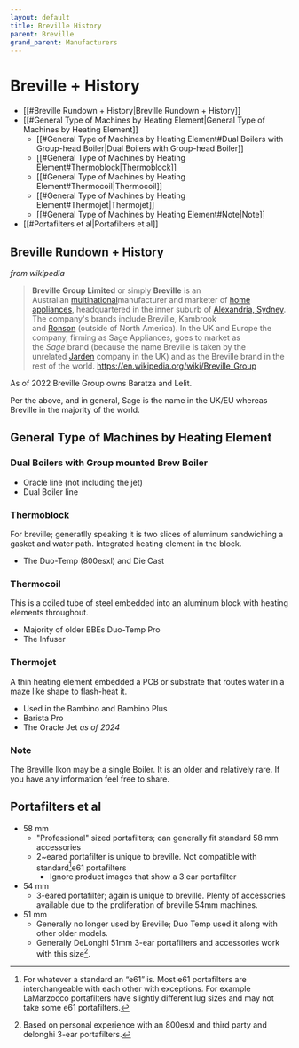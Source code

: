 ```yaml
---
layout: default
title: Breville History
parent: Breville
grand_parent: Manufacturers
---
```


# Breville + History
- [[#Breville Rundown + History|Breville Rundown + History]]
- [[#General Type of Machines by Heating Element|General Type of Machines by Heating Element]]
	- [[#General Type of Machines by Heating Element#Dual Boilers with Group-head Boiler|Dual Boilers with Group-head Boiler]]
	- [[#General Type of Machines by Heating Element#Thermoblock|Thermoblock]]
	- [[#General Type of Machines by Heating Element#Thermocoil|Thermocoil]]
	- [[#General Type of Machines by Heating Element#Thermojet|Thermojet]]
	- [[#General Type of Machines by Heating Element#Note|Note]]
- [[#Portafilters et al|Portafilters et al]]


## Breville Rundown + History
*from wikipedia*
> **Breville Group Limited** or simply **Breville** is an Australian [multinational](https://en.wikipedia.org/wiki/Multinational_corporation "Multinational corporation")manufacturer and marketer of [home appliances](https://en.wikipedia.org/wiki/Home_appliance "Home appliance"), headquartered in the inner suburb of [Alexandria, Sydney](https://en.wikipedia.org/wiki/Alexandria,_Sydney "Alexandria, Sydney"). The company's brands include Breville, Kambrook and [Ronson](https://en.wikipedia.org/wiki/Ronson_(company) "Ronson (company)") (outside of North America). In the UK and Europe the company, firming as Sage Appliances, goes to market as the _Sage_ brand (because the name Breville is taken by the unrelated [Jarden](https://en.wikipedia.org/wiki/Jarden "Jarden") company in the UK) and as the Breville brand in the rest of the world.
> https://en.wikipedia.org/wiki/Breville_Group


As of 2022 Breville Group owns Baratza and Lelit.

Per the above, and in general, Sage is the name in the UK/EU whereas Breville in the majority of the world. 


## General Type of Machines by Heating Element
### Dual Boilers with Group mounted Brew Boiler
- Oracle line (not including the jet)
- Dual Boiler line
### Thermoblock
For breville; generatlly speaking it is two slices of aluminum sandwiching a gasket and water path. Integrated heating element in the block. 
- The Duo-Temp (800esxl) and Die Cast
### Thermocoil
This is a coiled tube of steel embedded into an aluminum block with heating elements throughout. 
- Majority of older BBEs Duo-Temp Pro
- The Infuser
### Thermojet
A thin heating element embedded a PCB or substrate that routes water in a maze like shape to flash-heat it. 
- Used in the Bambino and Bambino Plus
- Barista Pro
- The Oracle Jet *as of 2024* 
### Note
The Breville Ikon may be a single Boiler. It is an older and relatively rare. If you have any information feel free to share.




## Portafilters et al
- 58 mm
	- "Professional" sized portafilters; can generally fit standard 58 mm accessories
	- 2~eared portafilter is unique to breville. Not compatible with standard[^1]e61 portafilters
		- Ignore product images that show a 3 ear portafilter 
- 54 mm
	- 3-eared portafilter; again is unique to breville. Plenty of accessories available due to the proliferation of breville 54mm machines. 
- 51 mm
	- Generally no longer used by Breville; Duo Temp used it along with other older models.
	- Generally DeLonghi 51mm 3-ear portafilters and accessories work with this size[^2].

[^1]: For whatever a standard an “e61” is. Most e61 portafilters are interchangeable with each other with exceptions. For example LaMarzocco portafilters have slightly different lug sizes and may not take some e61 portafilters.
[^2]: Based on personal experience with an 800esxl and third party and delonghi 3-ear portafilters.
